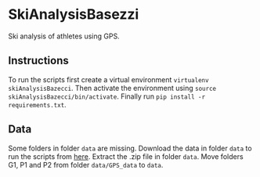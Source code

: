 # SkiAnalysisBasezzi
Ski analysis of athletes using GPS.


## Instructions
To run the scripts first create a virtual environment `virtualenv skiAnalysisBazecci`. Then activate the environment using `source skiAnalysisBazecci/bin/activate`. Finally run `pip install -r requirements.txt`.

## Data
Some folders in folder `data` are missing. Download the data in folder `data` to run the scripts from [here](https://drive.google.com/file/d/13Rvb-5kXwflGItNe63z9H0exMzS_ETGb/view?usp=share_link). Extract the .zip file in folder `data`. Move folders G1, P1 and P2 from folder `data/GPS_data` to `data`.
